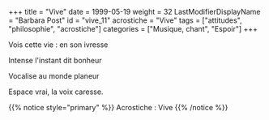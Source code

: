 +++
title = "Vive"
date = 1999-05-19
weight = 32
LastModifierDisplayName = "Barbara Post"
id = "vive_11"
acrostiche = "Vive"
tags = ["attitudes", "philosophie", "acrostiche"]
categories = ["Musique, chant", "Espoir"]
+++

Vois cette vie : en son ivresse

Intense l'instant dit bonheur

Vocalise au monde planeur

Espace vrai, la voix caresse.

{{% notice style="primary" %}}
Acrostiche : Vive
{{% /notice %}}
